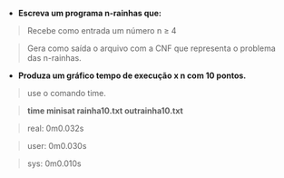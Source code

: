 - **Escreva um programa n-rainhas que:**

> Recebe como entrada um número n $\geq$ 4

> Gera como saída o arquivo com a CNF que representa o problema das n-rainhas.

- **Produza um gráfico tempo de execução x n com 10 pontos.**

> use o comando time.

> **time minisat rainha10.txt outrainha10.txt**

> real: 0m0.032s

> user: 0m0.030s

> sys: 0m0.010s
